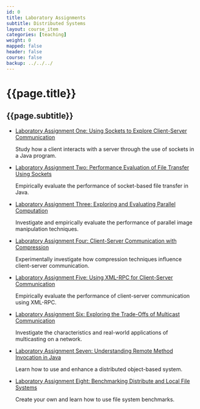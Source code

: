 ```yaml
---
id: 0
title: Laboratory Assignments
subtitle: Distributed Systems
layout: course_item
categories: [teaching]
weight: 0
mapped: false
header: false
course: false
backup: ../../../
---
```


# {{page.title}}

## {{page.subtitle}}

<ul>

<li><a href="{{site.baseurl}}teaching/cs441S2016/provide/labs/lab1/cs441S2016_lab1.pdf">Laboratory Assignment One: Using
Sockets to Explore Client-Server Communication</a> <p>Study how a client interacts with a server through the use of
sockets in a Java program.</p>

<li><a href="{{site.baseurl}}teaching/cs441S2016/provide/labs/lab2/cs441S2016_lab2.pdf">Laboratory Assignment Two:
Performance Evaluation of File Transfer Using Sockets</a> <p>Empirically evaluate the performance of socket-based file
transfer in Java.</p>

<li><a href="{{site.baseurl}}teaching/cs441S2016/provide/labs/lab3/cs441S2016_lab3.pdf">Laboratory Assignment Three:
Exploring and Evaluating Parallel Computation</a> <p>Investigate and empirically evaluate the performance of parallel
image manipulation techniques.</p>

<li><a href="{{site.baseurl}}teaching/cs441S2016/provide/labs/lab4/cs441S2016_lab4.pdf">Laboratory Assignment Four:
Client-Server Communication with Compression</a> <p>Experimentally investigate how compression techniques influence
client-server communication.</p>

<li><a href="{{site.baseurl}}teaching/cs441S2016/provide/labs/lab5/cs441S2016_lab5.pdf">Laboratory Assignment Five:
Using XML-RPC for Client-Server Communication</a> <p>Empirically evaluate the performance of client-server communication
using XML-RPC.</p>

<li><a href="{{site.baseurl}}teaching/cs441S2016/provide/labs/lab6/cs441S2016_lab6.pdf">Laboratory Assignment Six:
Exploring the Trade-Offs of Multicast Communication</a> <p>Investigate the characteristics and real-world applications
of multicasting on a network.</p>

<li><a href="{{site.baseurl}}teaching/cs441S2016/provide/labs/lab7/cs441S2016_lab7.pdf">Laboratory Assignment Seven:
Understanding Remote Method Invocation in Java</a> <p>Learn how to use and enhance a distributed object-based system.</p>

<li><a href="{{site.baseurl}}teaching/cs441S2016/provide/labs/lab8/cs441S2016_lab8.pdf">Laboratory Assignment Eight:
Benchmarking Distribute and Local File Systems</a> <p>Create your own and learn how to use file system benchmarks.</p>

</ul>


